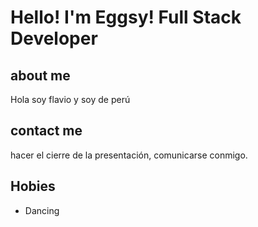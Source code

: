 # Hello! I'm Eggsy! Full Stack Developer

## about me 

Hola soy flavio y soy de perú 

## contact me 
hacer el cierre de la presentación, comunicarse conmigo.

## Hobies

- Dancing